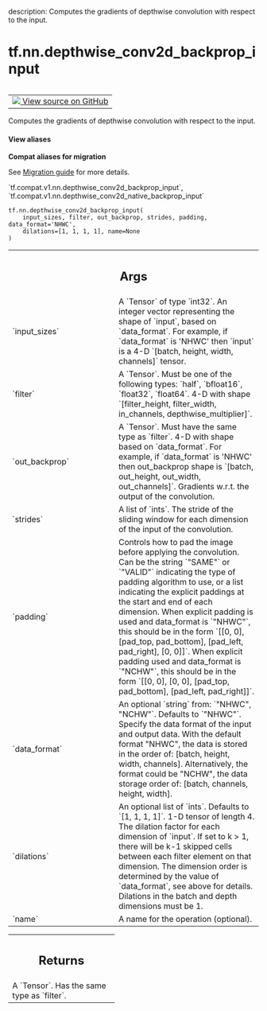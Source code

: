 description: Computes the gradients of depthwise convolution with respect to the input.

<div itemscope itemtype="http://developers.google.com/ReferenceObject">
<meta itemprop="name" content="tf.nn.depthwise_conv2d_backprop_input" />
<meta itemprop="path" content="Stable" />
</div>

# tf.nn.depthwise_conv2d_backprop_input

<!-- Insert buttons and diff -->

<table class="tfo-notebook-buttons tfo-api nocontent" align="left">
<td>
  <a target="_blank" href="https://github.com/tensorflow/tensorflow/blob/r2.4/tensorflow/python/ops/nn_ops.py#L2852-L2919">
    <img src="https://www.tensorflow.org/images/GitHub-Mark-32px.png" />
    View source on GitHub
  </a>
</td>
</table>



Computes the gradients of depthwise convolution with respect to the input.

<section class="expandable">
  <h4 class="showalways">View aliases</h4>
  <p>
<b>Compat aliases for migration</b>
<p>See
<a href="https://www.tensorflow.org/guide/migrate">Migration guide</a> for
more details.</p>
<p>`tf.compat.v1.nn.depthwise_conv2d_backprop_input`, `tf.compat.v1.nn.depthwise_conv2d_native_backprop_input`</p>
</p>
</section>

<pre class="devsite-click-to-copy prettyprint lang-py tfo-signature-link">
<code>tf.nn.depthwise_conv2d_backprop_input(
    input_sizes, filter, out_backprop, strides, padding, data_format='NHWC',
    dilations=[1, 1, 1, 1], name=None
)
</code></pre>



<!-- Placeholder for "Used in" -->


<!-- Tabular view -->
 <table class="responsive fixed orange">
<colgroup><col width="214px"><col></colgroup>
<tr><th colspan="2"><h2 class="add-link">Args</h2></th></tr>

<tr>
<td>
`input_sizes`
</td>
<td>
A `Tensor` of type `int32`. An integer vector representing the
shape of `input`, based on `data_format`.  For example, if `data_format`
is 'NHWC' then `input` is a 4-D `[batch, height, width, channels]` tensor.
</td>
</tr><tr>
<td>
`filter`
</td>
<td>
A `Tensor`. Must be one of the following types: `half`, `bfloat16`,
`float32`, `float64`. 4-D with shape `[filter_height, filter_width,
in_channels, depthwise_multiplier]`.
</td>
</tr><tr>
<td>
`out_backprop`
</td>
<td>
A `Tensor`. Must have the same type as `filter`. 4-D with
shape  based on `data_format`. For example, if `data_format` is 'NHWC'
then out_backprop shape is `[batch, out_height, out_width, out_channels]`.
Gradients w.r.t. the output of the convolution.
</td>
</tr><tr>
<td>
`strides`
</td>
<td>
A list of `ints`. The stride of the sliding window for each
dimension of the input of the convolution.
</td>
</tr><tr>
<td>
`padding`
</td>
<td>
Controls how to pad the image before applying the convolution. Can
be the string `"SAME"` or `"VALID"` indicating the type of padding
algorithm to use, or a list indicating the explicit paddings at the start
and end of each dimension. When explicit padding is used and data_format
is `"NHWC"`, this should be in the form `[[0, 0], [pad_top, pad_bottom],
[pad_left, pad_right], [0, 0]]`. When explicit padding used and
data_format is `"NCHW"`, this should be in the form `[[0, 0], [0, 0],
[pad_top, pad_bottom], [pad_left, pad_right]]`.
</td>
</tr><tr>
<td>
`data_format`
</td>
<td>
An optional `string` from: `"NHWC", "NCHW"`. Defaults to
`"NHWC"`. Specify the data format of the input and output data. With the
default format "NHWC", the data is stored in the order of: [batch, height,
width, channels].
Alternatively, the format could be "NCHW", the data storage order of:
[batch, channels, height, width].
</td>
</tr><tr>
<td>
`dilations`
</td>
<td>
An optional list of `ints`. Defaults to `[1, 1, 1, 1]`. 1-D
tensor of length 4.  The dilation factor for each dimension of `input`. If
set to k > 1, there will be k-1 skipped cells between each filter element
on that dimension. The dimension order is determined by the value of
`data_format`, see above for details. Dilations in the batch and depth
dimensions must be 1.
</td>
</tr><tr>
<td>
`name`
</td>
<td>
A name for the operation (optional).
</td>
</tr>
</table>



<!-- Tabular view -->
 <table class="responsive fixed orange">
<colgroup><col width="214px"><col></colgroup>
<tr><th colspan="2"><h2 class="add-link">Returns</h2></th></tr>
<tr class="alt">
<td colspan="2">
A `Tensor`. Has the same type as `filter`.
</td>
</tr>

</table>

